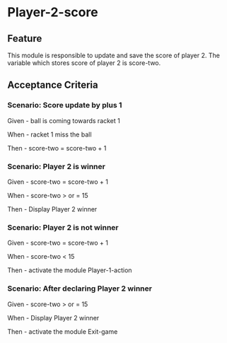# Player-2-score

## Feature

This module is responsible to update and save the score of player 2.
The variable which stores score of player 2 is score-two.

## Acceptance Criteria

### Scenario: Score update by plus 1

  Given - ball is coming towards racket 1

  When - racket 1 miss the ball

  Then - score-two = score-two + 1

### Scenario: Player 2 is winner

  Given - score-two = score-two + 1

  When - score-two > or = 15

  Then - Display Player 2 winner
  
### Scenario: Player 2 is not winner

  Given - score-two = score-two + 1

  When - score-two < 15

  Then - activate the module Player-1-action
  
### Scenario: After declaring Player 2 winner

  Given - score-two > or = 15

  When - Display Player 2 winner

  Then - activate the module Exit-game
